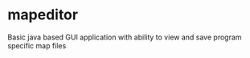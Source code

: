 mapeditor
=========

Basic java based GUI application with ability to view and save program specific map files
